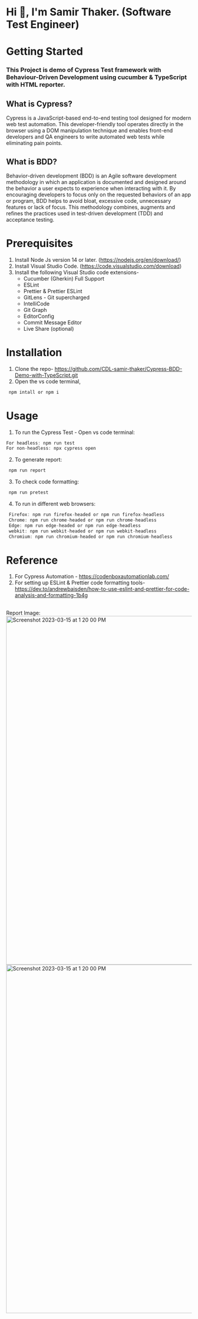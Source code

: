 # Hi 👋, I'm Samir Thaker. (Software Test Engineer)
# Getting Started
### This Project is demo of Cypress Test framework with Behaviour-Driven Development using cucumber & TypeScript with HTML reporter.

## **What is Cypress?**
Cypress is a JavaScript-based end-to-end testing tool designed for modern web test automation. This developer-friendly tool operates directly in the browser using a DOM manipulation technique and enables front-end developers and QA engineers to write automated web tests while eliminating pain points.
<br>
## **What is BDD?**
Behavior-driven development (BDD) is an Agile software development methodology in which an application is documented and designed around the behavior a user expects to experience when interacting with it. By encouraging developers to focus only on the requested behaviors of an app or program, BDD helps to avoid bloat, excessive code, unnecessary features or lack of focus. This methodology combines, augments and refines the practices used in test-driven development (TDD) and acceptance testing.

# Prerequisites
1. Install Node Js version 14 or later. (https://nodejs.org/en/download/)<br>
2. Install Visual Studio Code. (https://code.visualstudio.com/download)<br>
3. Install the following Visual Studio code extensions-
    - Cucumber (Gherkin) Full Support
	- ESLint
    - Prettier & Prettier ESLint
	- GitLens - Git supercharged
	- IntelliCode
	- Git Graph
	- EditorConfig
	- Commit Message Editor
	- Live Share (optional)
# Installation
1. Clone the repo- https://github.com/CDL-samir-thaker/Cypress-BDD-Demo-with-TypeScript.git
2. Open the vs code terminal,
```typescript
 npm intall or npm i
```
 # Usage
 1. To run the Cypress Test - Open vs code terminal:
 ```typescript
 For headless: npm run test
 For non-headless: npx cypress open
```
2. To generate report:
```typescript
 npm run report
```
3. To check code formatting:
```typescript
 npm run pretest
```
4. To run in different web browsers:
```typescript
 Firefox: npm run firefox-headed or npm run firefox-headless
 Chrome: npm run chrome-headed or npm run chrome-headless
 Edge: npm run edge-headed or npm run edge-headless
 webkit: npm run webkit-headed or npm run webkit-headless
 Chromium: npm run chromium-headed or npm run chromium-headless
```
# Reference
1. For Cypress Automation - https://codenboxautomationlab.com/
2. For setting up ESLint & Prettier code formatting tools- https://dev.to/andrewbaisden/how-to-use-eslint-and-prettier-for-code-analysis-and-formatting-1b4g
<br>
Report Image:
 <img width="946" alt="Screenshot 2023-03-15 at 1 20 00 PM" src="https://user-images.githubusercontent.com/95042418/225390332-0d525adc-f9fb-4a75-b7ac-23613438ae66.png">
 <img width="946" alt="Screenshot 2023-03-15 at 1 20 00 PM" src="https://user-images.githubusercontent.com/95042418/225390052-d988c9ae-da90-4bb4-a763-ad5bee3daa79.png"><br>
